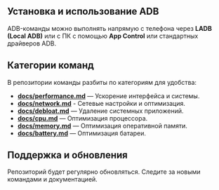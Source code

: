 ## Установка и использование ADB  
ADB-команды можно выполнять напрямую с телефона через **LADB (Local ADB)** или с ПК с помощью **App Control** или стандартных драйверов ADB.

## Категории команд  
В репозитории команды разбиты по категориям для удобства:
- **[docs/performance.md](docs/performance.md)** — Ускорение интерфейса и системы.
- **[docs/network.md](docs/network.md)** - Сетевые настройки и оптимизация.
- **[docs/debloat.md](docs/debloat.md)** — Удаление системных приложений.
- **[docs/cpu.md](docs/cpu.md)** — Оптимизация процессора.
- **[docs/memory.md](docs/memory.md)** — Оптимизация оперативной памяти.
- **[docs/battery.md](docs/battery.md)** — Оптимизация батареи.

## Поддержка и обновления  
Репозиторий будет регулярно обновляться. Следите за новыми командами и документацией.
